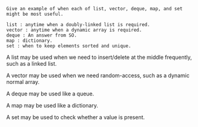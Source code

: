 

    Give an example of when each of list, vector, deque, map, and set might be most useful.

    list : anytime when a doubly-linked list is required.
    vector : anytime when a dynamic array is required.
    deque : An answer from SO.
    map : dictionary.
    set : when to keep elements sorted and unique.




A list may be used when we need to insert/delete at the middle frequently, such as a linked list.

A vector may be used when we need random-access, such as a dynamic normal array.

A deque may be used like a queue.

A map may be used like a dictionary.

A set may be used to check whether a value is present.
